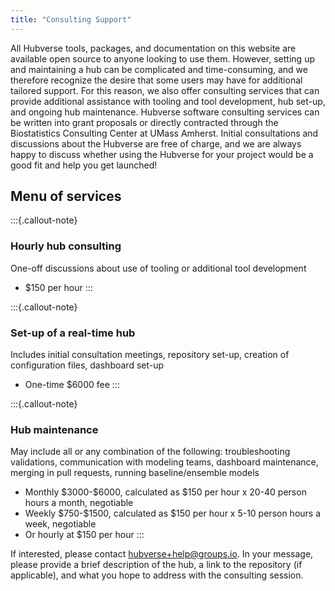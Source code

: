 ```yaml
---
title: "Consulting Support"
---
```


All Hubverse tools, packages, and documentation on this website are available open source to anyone looking to use them. However, setting up and maintaining a hub can be complicated and time-consuming, and we therefore recognize the desire that some users may have for additional tailored support. For this reason, we also offer consulting services that can provide additional assistance with tooling and tool development, hub set-up, and ongoing hub maintenance. Hubverse software consulting services can be written into grant proposals or directly contracted through the Biostatistics Consulting Center at UMass Amherst. Initial consultations and discussions about the Hubverse are free of charge, and we are always happy to discuss whether using the Hubverse for your project would be a good fit and help you get launched!

## Menu of services

:::{.callout-note}

### Hourly hub consulting 

One-off discussions about use of tooling or additional tool development    
- $150 per hour
:::


:::{.callout-note}

### Set-up of a real-time hub  

Includes initial consultation meetings, repository set-up, creation of configuration files, dashboard set-up    
- One-time $6000 fee
:::

:::{.callout-note}

### Hub maintenance 

May include all or any combination of the following: troubleshooting validations, communication with modeling teams, dashboard maintenance, merging in pull requests, running baseline/ensemble models  
- Monthly \$3000-\$6000, calculated as \$150 per hour x 20-40 person hours a month, negotiable     
- Weekly \$750-\$1500, calculated as \$150 per hour x 5-10 person hours a week, negotiable      
- Or hourly at $150 per hour
:::

If interested, please contact [hubverse+help@groups.io](mailto:hubverse+help@groups.io). In your message, please provide a brief description of the hub, a link to the repository (if applicable), and what you hope to address with the consulting session. 

